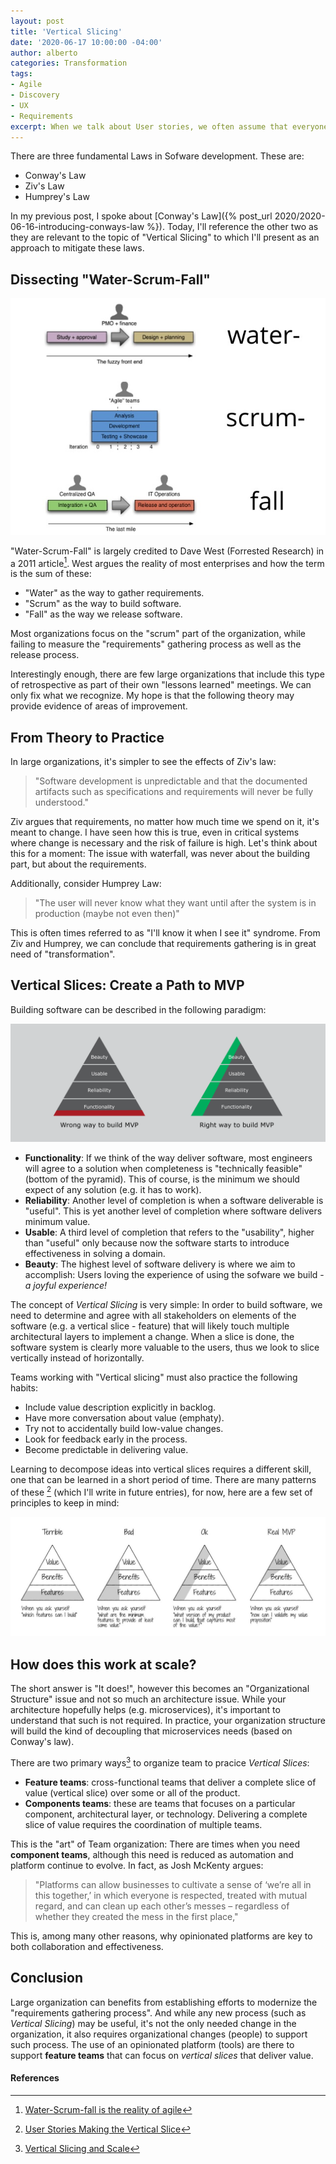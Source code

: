 ```yaml
---
layout: post
title: 'Vertical Slicing'
date: '2020-06-17 10:00:00 -04:00'
author: alberto
categories: Transformation
tags:
- Agile
- Discovery
- UX
- Requirements
excerpt: When we talk about User stories, we often assume that everyone will quickly write 'As a user A, I want to do X so that I can do Y'. Anyone who practices Agile in some fashion knows that finding those well-defined stories takes effort.  In practice, I have found that most approaches to obtain such stories end up in the adoption of processes that resemble some waterfall process. Vertical Slicing is a technique that can help focus on the discovery of requirements while always deliverying value.
---
```

There are three fundamental Laws in Sofware development. These are:
* Conway's Law
* Ziv's Law
* Humprey's Law

In my previous post, I spoke about [Conway's Law]({% post_url 2020/2020-06-16-introducing-conways-law %}). Today, I'll reference the other two as they are relevant to the topic of "Vertical Slicing" to which I'll present as an approach to mitigate these laws.

## Dissecting "Water-Scrum-Fall"
![Waterfall vs Agile](/assets/img/2020/water-scrum-fall.jpg#imageInPost "Waterfall vs Agile")

"Water-Scrum-Fall" is largely credited to Dave West (Forrested Research) in a 2011 article[^1]. West argues the reality of most enterprises and how the term is the sum of these:
* "Water" as the way to gather requirements.
* "Scrum" as the way to build software.
* "Fall" as the way we release software.

Most organizations focus on the "scrum" part of the organization, while failing to measure the "requirements" gathering process as well as the release process.

Interestingly enough, there are few large organizations that include this type of retrospective as part of their own "lessons learned" meetings. We can only fix what we recognize. My hope is that the following theory may provide evidence of areas of improvement.

## From Theory to Practice
In large organizations, it's simpler to see the effects of Ziv's law:

> "Software development is unpredictable and that the documented artifacts such as specifications and requirements will never be fully understood."

Ziv argues that requirements, no matter how much time we spend on it, it's meant to change. I have seen how this is true, even in critical systems where change is necessary and the risk of failure is high. Let's think about this for a moment: The issue with waterfall, was never about the building part, but about the requirements.

Additionally, consider Humprey Law:

> "The user will never know what they want until after the system is in production (maybe not even then)"

This is often times referred to as "I'll know it when I see it" syndrome. From Ziv and Humprey, we can conclude that requirements gathering is in great need of "transformation".

## Vertical Slices: Create a Path to MVP
Building software can be described in the following paradigm:

![Vertical Slicing](/assets/img/2020/vertical-slice.png#imageInPost "Vertical Slicing in Lean")

* **Functionality**: If we think of the way deliver software, most engineers will agree to a solution when completeness is "technically feasible" (bottom of the pyramid). This of course, is the minimum we should expect of any solution (e.g. it has to work).
* **Reliability**: Another level of completion is when a software deliverable is "useful". This is yet another level of completion where software delivers minimum value.
* **Usable**: A third level of completion that refers to the "usability", higher than "useful" only because now the software starts to introduce effectiveness in solving a domain.
* **Beauty**: The highest level of software delivery is where we aim to accomplish: Users loving the experience of using the sofware we build - _a joyful experience!_

The concept of _Vertical Slicing_ is very simple: In order to build software, we need to determine and agree with all stakeholders on elements of the software (e.g. a vertical slice - feature) that will likely touch multiple architectural layers to implement a change. When a slice is done, the software system is clearly more valuable to the users, thus we look to slice vertically instead of horizontally.

Teams working with "Vertical slicing" must also practice the following habits:

* Include value description explicitly in backlog.
* Have more conversation about value (emphaty).
* Try not to accidentally build low-value changes.
* Look for feedback early in the process.
* Become predictable in delivering value.

Learning to decompose ideas into vertical slices requires a different skill, one that can be learned in a short period of time. There are many patterns of these [^2] (which I'll write in future entries), for now, here are a few set of principles to keep in mind:

![Vertical Slicing Types](/assets/img/2020/vertical-slices-types.jpeg#imageInPost "Vertical Slicing Types")

## How does this work at scale?
The short answer is "It does!", however this becomes an "Organizational Structure" issue and not so much an architecture issue. While your architecture hopefully helps (e.g. microservices), it's important to understand that such is not required. In practice, your organization structure will build the kind of decoupling that microservices needs (based on Conway's law).

There are two primary ways[^3] to organize team to pracice _Vertical Slices_:
* **Feature teams**: cross-functional teams that deliver a complete slice of value (vertical slice) over some or all of the product.
* **Components teams**: these are teams that focuses on a particular component, architectural layer, or technology. Delivering a complete slice of value requires the coordination of multiple teams.

This is the "art" of Team organization: There are times when you need **component teams**, although this need is reduced as automation and platform continue to evolve. In fact, as Josh McKenty argues:

> "Platforms can allow businesses to cultivate a sense of ‘we’re all in this together,’ in which everyone is respected, treated with mutual regard, and can clean up each other’s messes – regardless of whether they created the mess in the first place,"

This is, among many other reasons, why opinionated platforms are key to both collaboration and effectiveness.

## Conclusion
Large organization can benefits from establishing efforts to modernize the "requirements gathering process". And while any new process (such as _Vertical Slicing_) may be useful, it's not the only needed change in the organization, it also requires organizational changes (people) to support such process. The use of an opinionated platform (tools) are there to support **feature teams** that can focus on _vertical slices_ that deliver value.

#### References
[^1]: [Water-Scrum-fall is the reality of agile](https://sdtimes.com/agile/analyst-watch-water-scrum-fall-is-the-reality-of-agile/)
[^2]: [User Stories Making the Vertical Slice](https://appliedframeworks.com/user-stories-making-the-vertical-slice/)
[^3]: [Vertical Slicing and Scale](https://agileforall.com/vertical-slices-and-scale/)
